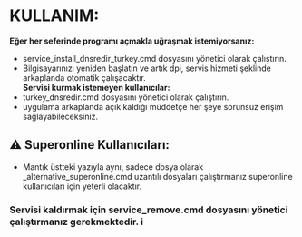 # KULLANIM:

<b>Eğer her seferinde programı açmakla uğraşmak istemiyorsanız:</b>
- service_install_dnsredir_turkey.cmd dosyasını yönetici olarak çalıştırın.
- Bilgisayarınızı yeniden başlatın ve artık dpi, servis hizmeti şeklinde arkaplanda otomatik çalışacaktır.<br>
<b>Servisi kurmak istemeyen kullanıcılar:</b>
- turkey_dnsredir.cmd dosyasını yönetici olarak çalıştırın.
- uygulama arkaplanda açık kaldığı müddetçe her şeye sorunsuz erişim sağlayabileceksiniz.

## ⚠️ Superonline Kullanıcıları:
- Mantık üstteki yazıyla aynı, sadece dosya olarak _alternative_superonline.cmd uzantılı dosyaları çalıştırmanız superonline kullanıcıları için yeterli olacaktır.

  
### Servisi kaldırmak için service_remove.cmd dosyasını yönetici çalıştırmanız gerekmektedir. ℹ️
